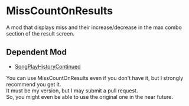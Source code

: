 # MissCountOnResults
A mod that displays miss and their increase/decrease in the max combo section of the result screen.

## Dependent Mod
- [SongPlayHistoryContinued](https://github.com/rakkyo150/BeatSaber-SongPlayHistoryContinued)

You can use MissCountOnResults even if you don't have it, but I strongly recommend you get it.<br>
It must be my version, but I may submit a pull request.<br>
So, you might even be able to use the original one in the near future.
